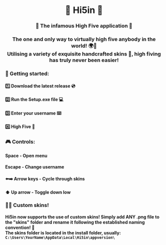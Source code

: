 <h1 align="center">🙏 Hi5in 🙏</h1>
<h3 align="center">🎉 The infamous High Five application 🎉</h3>

<h3 align="center">The one and only way to virtually high five anybody in the world! 🌍🙏<br>Utilising a variety of exquisite handcrafted skins 🎨, high fiving has truly never been easier!</h3>

<h3 align="left">🚀 Getting started:</h3>
<h4 align="left">1️⃣ Download the latest release 💿</h4>
<h4 align="left">2️⃣ Run the Setup.exe file 💻</h4>
<h4 align="left">3️⃣ Enter your username ⌨️</h4>
<h4 align="left">4️⃣ High Five 🙏</h4>

<h3 align="left">🎮 Controls:</h3>
<h4 align="left">Space - Open menu</h4>
<h4 align="left">Escape - Change username</h4>
<h4 align="left">⬅️➡️ Arrow keys - Cycle through skins</h4>
<h4 align="left">⬆️ Up arrow - Toggle down low </h4>

<h3 align="left">🧑‍🎨 Custom skins!</h3>
<h4 align="left">Hi5in now supports the use of custom skins! Simply add ANY .png file to the "skins" folder and rename it following the established naming convention! 📁<br>The skins folder is located in the install folder, usually:<br><code>C:\Users\YourName\AppData\Local\Hi5in\appversion\</code></h4>
